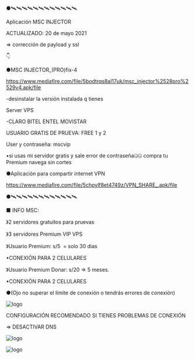 ●🛰🛰🛰🛰🛰🛰🛰🛰🛰🛰🛰🛰

Aplicación MSC INJECTOR 

ACTUALIZADO: 20 de mayo 2021 

=> corrección de payload y ssl

👇 

●MSC INJECTOR_(PRO)fix-4

https://www.mediafire.com/file/5bodtrqs8al17uk/msc_injector%2528pro%2529v4.apk/file 

-desinstalar la versión instalada q tienes

Server VPS 

-CLARO BITEL ENTEL MOVISTAR 

USUARIO GRATIS DE PRUEVA: FREE 1 y 2

User y contraseña: mscvip 

•si usas mi servidor gratis y sale error de contraseña🤐🤐 compra tu Premium navega sin cortes

●Aplicación para compartir internet VPN 

https://www.mediafire.com/file/5chpylf8et4749z/VPN_SHARE_.apk/file 

●🛰🛰🛰🛰🛰🛰🛰🛰🛰🛰🛰🛰

■ INFO MSC:

》2 servidores gratuitos para pruevas

》3 servidores Premium VIP VPS 

》Usuario Premium: s/5  = solo 30 dias

•CONEXIÓN PARA 2 CELULARES 

》Usuario Premium Donar: s/20 => 5 meses.

•CONEXIÓN PARA 2 CELULARES 

●(Ojo no superar el límite de conexión o tendrás errores de conexión)



![logo](https://raw.githubusercontent.com/Maicolsc/msc_injector/main/Screenshot_20210515-155749_MSC%20Injector.jpg)


CONFIGURACIÓN RECOMENDADO SI TIENES PROBLEMAS DE CONEXIÓN

=> DESACTIVAR DNS



![logo](https://raw.githubusercontent.com/Maicolsc/msc_injector/main/Screenshot_20210515-174453_MSC%20Injector.jpg)


![logo](https://github.com/Maicolsc/msc_injector/blob/main/Screenshot_20210515-174519_MSC%20Injector.jpg)


